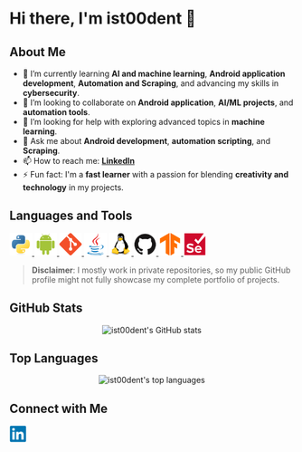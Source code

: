 # Hi there, I'm ist00dent 👋

## About Me
- 🌱 I’m currently learning **AI and machine learning**, **Android application development**, **Automation and Scraping**, and advancing my skills in **cybersecurity**. 
- 👯 I’m looking to collaborate on **Android application**, **AI/ML projects**, and **automation tools**. 
- 🤔 I’m looking for help with exploring advanced topics in **machine learning**. 
- 💬 Ask me about **Android development**, **automation scripting**, and **Scraping**. 
- 📫 How to reach me: **[LinkedIn](https://www.linkedin.com/in/carl-kendrick-camus)**
- ⚡ Fun fact: I'm a **fast learner** with a passion for blending **creativity and technology** in my projects.

## Languages and Tools

<p align="left">
  <a href="https://www.python.org" target="_blank"> <img src="https://raw.githubusercontent.com/devicons/devicon/master/icons/python/python-original.svg" alt="python" width="40" height="40"/> </a>
  <a href="https://developer.android.com" target="_blank"> <img src="https://raw.githubusercontent.com/devicons/devicon/master/icons/android/android-original.svg" alt="android" width="40" height="40"/> </a>
  <a href="https://git-scm.com/" target="_blank"> <img src="https://raw.githubusercontent.com/devicons/devicon/master/icons/git/git-original.svg" alt="git" width="40" height="40"/> </a>
  <a href="https://www.java.com" target="_blank"> <img src="https://raw.githubusercontent.com/devicons/devicon/master/icons/java/java-original.svg" alt="java" width="40" height="40"/> </a>
  <a href="https://www.linux.org" target="_blank"> <img src="https://raw.githubusercontent.com/devicons/devicon/master/icons/linux/linux-original.svg" alt="linux" width="40" height="40"/> </a>
  <a href="https://github.com" target="_blank"> <img src="https://raw.githubusercontent.com/devicons/devicon/master/icons/github/github-original.svg" alt="github" width="40" height="40"/> </a>
  <a href="https://www.tensorflow.org" target="_blank"> <img src="https://raw.githubusercontent.com/devicons/devicon/master/icons/tensorflow/tensorflow-original.svg" alt="tensorflow" width="40" height="40"/> </a>
  <a href="https://www.selenium.dev" target="_blank"> <img src="https://raw.githubusercontent.com/devicons/devicon/master/icons/selenium/selenium-original.svg" alt="selenium" width="40" height="40"/> </a>
  <!-- Add more icons as needed -->
</p>

> **Disclaimer**: I mostly work in private repositories, so my public GitHub profile might not fully showcase my complete portfolio of projects.


## GitHub Stats

<p align="center">
  <img src="https://github-readme-stats.vercel.app/api?username=ist00dent&show_icons=true&theme=radical" alt="ist00dent's GitHub stats" />
</p>

## Top Languages

<p align="center">
  <img src="https://github-readme-stats.vercel.app/api/top-langs/?username=ist00dent&layout=compact&theme=radical" alt="ist00dent's top languages" />
</p>

## Connect with Me

<p align="left">
  <a href="https://www.linkedin.com/in/carl-kendrick-camus" target="blank"><img align="center" src="https://raw.githubusercontent.com/devicons/devicon/master/icons/linkedin/linkedin-original.svg" alt="linkedin" height="30" width="30" /></a>
</p>
